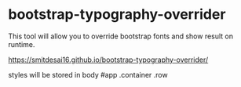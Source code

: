 # bootstrap-typography-overrider

This tool will allow you to override bootstrap fonts and show result on runtime.

https://smitdesai16.github.io/bootstrap-typography-overrider/

styles will be stored in body #app .container .row
